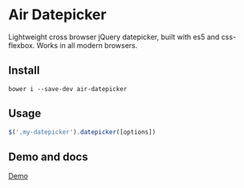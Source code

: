 # Air Datepicker

Lightweight cross browser jQuery datepicker, built with es5 and css-flexbox. Works in all modern browsers.

## Install
```
bower i --save-dev air-datepicker
```

## Usage
```javascript
$('.my-datepicker').datepicker([options])
```

## Demo and docs
[Demo](http://t1m0n.name/air-datepicker/docs/)



